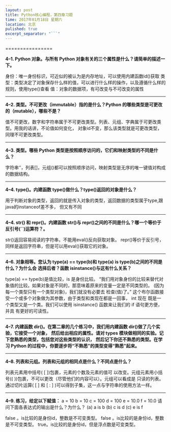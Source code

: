 ```yaml
---
layout: post
title: Python核心编程，第四章习题
time: 2017年01月18日 星期六
location: 北京
pulished: true
excerpt_separator: "```"
---
```


================

**4–1. Python 对象。与所有 Python 对象有关的三个属性是什么？请简单的描述一下。**

身份：唯一身份标识，可近似的被认为是内存地址，可以使用内建函数id()获取
类型：类型决定了对象保存什么样的值，可以进行什么样的操作，以及遵循什么样的规则，使用type()查看
值：对象的数据项，有可改变与不可改变的属性


<!--more-->

----
**4–2. 类型。不可更改（immutable）指的是什么？Python 的哪些类型是可更改的（mutable），哪些不是？**

值不可更改，数字和字符串属于不可更改类型。列表、元组、字典属于可更改类型。用我的话讲，不论值如何变化，
对象id不变，那么该类型就是可更改类型，同理不可更改类型。

----
**4–3. 类型。哪些 Python 类型是按照顺序访问的，它们和映射类型的不同是什么？**

字符串‘’，列表[]，元组()都可以按照顺序访问，映射类型是无序的唯一键值对构成的数据结构。

----
**4–4. type()。内建函数 type()做什么？type()返回的对象是什么？**

用于判断对象的类型，返回的就是传入对象的类型，返回数据的类型属于type,跟java的instanceof差不多，
但又有不同

----
**4–4. str() 和 repr()。内建函数 str()与 repr()之间的不同是什么？哪一个等价于反引号(``)运算符？。**

str()返回容易阅读的字符串，不能用eval()反向获取对象。
repr()等价于反引号，同样是返回字符串，但是可以用eval()获取它的对象。

----
**4–6. 对象相等。您认为 type(a) == type(b)和 type(a) is type(b)之间的不同是什么？为什么会**
**选择后者？函数 isinstance()与这有什么关系？**

 type(a) == type(b)是值比较，is 是身份比较。
“我们用对象身份的比较来替代对象值的比较。如果对象是不同的，那意味着原来的变量一定是不同类型的。
(因为每一个类型只有一个类型对象)，我们就没有必要去
检查(值)了。”
这个布尔函数接受一个或多个对象做为其参数，由于类型和类现在都是一回事， int 现在
既是一个类型又是一个类。我们可以使用 isinstance() 函数来让我们的 if 语句更方便，并具
有更好的可读性。

----
**4–7. 内建函数 dir()。在第二章的几个练习中，我们用内建函数 dir()做了几个实验，它接受一个对象，**
**然后给出相应的属性。请对 types 模块做相同的实验。记下您熟悉的类型，包括您对这些类型的认识，**
**然后记下你还不熟悉的类型。在学习 Python 的过程中，你要逐步将“不熟悉”的类型变得“熟悉”起来。**

----                          
**4–8. 列表和元组。列表和元组的相同点是什么？不同点是什么？**

列表元素用中括号( [ ])包裹，元素的个数及元素的值可
以改变。元组元素用小括号(( ))包裹，不可以更改（尽管他们的内容可以）。元组可以看成是
只读的列表。通过切片运算( [ ] 和 [ : ] )可以得到子集，这一点与字符串的使用方法一样。

----
**4–9. 练习，给定以下赋值：**
a = 10
b = 10
c = 100
d = 100
e = 10.0
f = 10.0
请问下面各表达式的输出是什么？为什么？
(a) a is b
(b) c is d
(c) e is f

false 。is比较的是身份id，整数是不可变类型。
false 。is比较的是身份id，整数是不可变类型。
true。is比较的是身份id，但是浮点数是可变类型。
